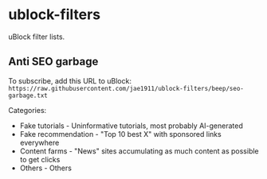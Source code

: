# ublock-filters

uBlock filter lists.

## Anti SEO garbage

To subscribe, add this URL to uBlock: `https://raw.githubusercontent.com/jae1911/ublock-filters/beep/seo-garbage.txt`

Categories:
* Fake tutorials - Uninformative tutorials, most probably AI-generated
* Fake recommendation - "Top 10 best X" with sponsored links everywhere
* Content farms - "News" sites accumulating as much content as possible to get clicks
* Others - Others
